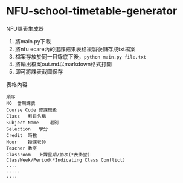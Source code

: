 # NFU-school-timetable-generator
NFU課表生成器

1. 將main.py下載
2. 將nfu ecare內的選課結果表格複製後儲存成txt檔案
3. 檔案存放於同一目錄底下後，`python main.py file.txt`
4. 將輸出檔案out.md以markdown格式打開
5. 即可將課表截圖保存

表格內容
```
順序
NO	當期課號
Course Code	修課班級
Class	科目名稱
Subject Name	選別
Selection	學分
Credit	時數
Hour	授課老師
Teacher	教室
Classroom	上課星期/節次(*表衝堂)
ClassWeek/Period(*Indicating Class Conflict)
....
.....
....
```
